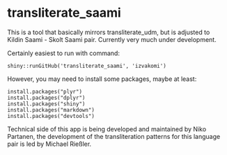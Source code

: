 # transliterate_saami
This is a tool that basically mirrors transliterate_udm, but is adjusted to Kildin Saami - Skolt Saami pair. Currently very much under development.

Certainly easiest to run with command:

    shiny::runGitHub('transliterate_saami', 'izvakomi')

However, you may need to install some packages, maybe at least:

    install.packages("plyr")
    install.packages("dplyr")
    install.packages("shiny")
    install.packages("markdown")
    install.packages("devtools")

Technical side of this app is being developed and maintained by Niko Partanen, the development of the transliteration patterns for this language pair is led by Michael Rießler.
